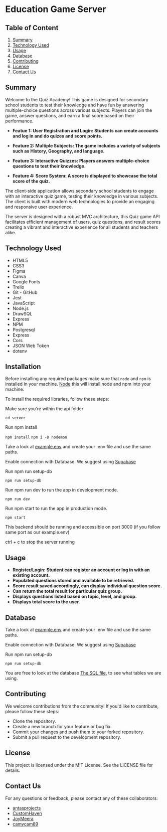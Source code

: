 # Education Game Server

## Table of Content

1. [Summary](#summary)
2. [Technology Used](#technology-used)
3. [Usage](#usage)
4. [Database](#database)
5. [Contributing](#contributing)
6. [License](#license)
7. [Contact Us](#contact-us)

## Summary

Welcome to the Quiz Academy! This game is designed for secondary school students to test their knowledge and have fun by answering multiple-choice questions across various subjects. Players can join the game, answer questions, and earn a final score based on their performance.

* **Featue 1: User Registration and Login: Students can create accounts and log in and do quizes and score points.**

* **Feature 2: Multiple Subjects: The game includes a variety of subjects such as History, Geography, and language.**

* **Feature 3: Interactive Quizzes: Players answers multiple-choice questions to test their knowledge.**

* **Feature 4: Score System: A score is displayed to showcase the total score of the quiz.**

The client-side application allows secondary school students to engage with an interactive quiz game, testing their knowledge in various subjects. The client is built with modern web technologies to provide an engaging and responsive user experience.

The server is designed with a robust MVC architecture, this Quiz game API facilitates efficient management of users, quiz questions, and result scores creating a vibrant and interactive experience for all students and teachers alike.


## Technology Used

* HTML5
* CSS3
* Figma
* Canva
* Google Fonts
* Trello
* Git - GitHub
* Jest
* JavaScript
* Node.js
* DrawSQL
* Express
* NPM
* Postgresql
* Express
* Cors
* JSON Web Token
* dotenv


## Installation

Before installing any required packages make sure that ``node`` and ``npm`` is installed in your machine. [Node](https://nodejs.org/en/download/package-manager) this will install node and npm into your machine.

To install the required libraries, follow these steps:

Make sure you're within the api folder

```cd server```

Run npm install

``npm install``
``npm i -D nodemon``

Take a look at [example.env](./server/example.env) and create your .env file and use the same paths.

Enable connection with Database. We suggest using [Supabase](https://supabase.com/)

Run npm run setup-db

``npm run setup-db``

Run npm run dev to run the app in development mode.

``npm run dev``

Run npm start to run the app in production mode.

``npm start``

This backend should be running and accessible on port 3000 (if you follow same port as our example.env)

ctrl + c to stop the server running

## Usage

* **Register/Login: Student can register an account or log in with an existing account.**
* **Populated questions stored and available to be retrieved.**
* **Score result saved accordingly, can display individual question score.**
* **Can return the total result for particular quiz group.**
* **Displays questions listed based on topic, level, and group.**
* **Displays total score to the user.**


## Database

Take a look at [example.env](./server/example.env) and create your .env file and use the same paths.

Enable connection with Database. We suggest using [Supabase](https://supabase.com/)

Run npm run setup-db

``npm run setup-db``

You are free to look at the database [The SQL file](./server/db/setup.sql), to see what tables we are using.

## Contributing

We welcome contributions from the community! If you'd like to contribute, please follow these steps:

* Clone the repository.
* Create a new branch for your feature or bug fix.
* Commit your changes and push them to your forked repository.
* Submit a pull request to the development repository.


## License

This project is licensed under the MIT License. See the LICENSE file for details.

## Contact Us

For any questions or feedback, please contact any of these collaborators: 

* [antasprojects](https://github.com/antasprojects)
* [CustomHaven](https://github.com/CustomHaven)
* [JoyMeera](https://github.com/JoyMeera)
* [camycam89](https://github.com/camycam89)
